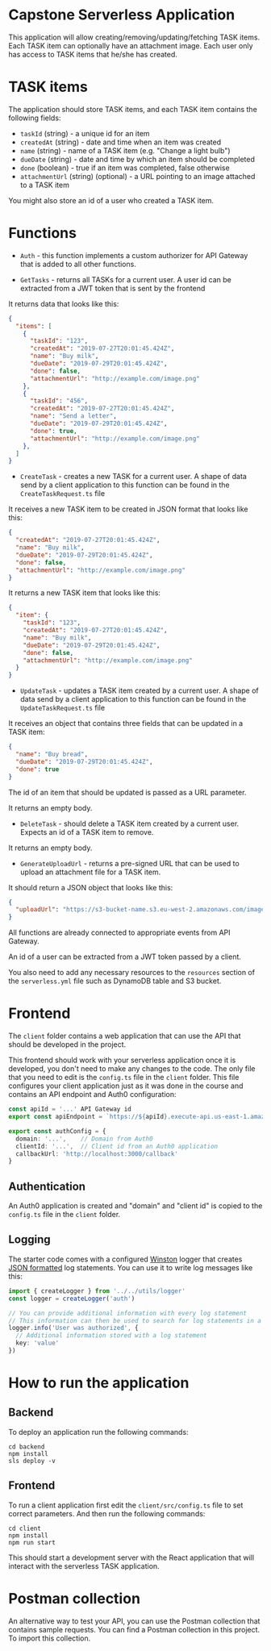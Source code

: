 # Capstone Serverless Application

This application will allow creating/removing/updating/fetching TASK items. Each TASK item can optionally have an attachment image. 
Each user only has access to TASK items that he/she has created.

# TASK items

The application should store TASK items, and each TASK item contains the following fields:

* `taskId` (string) - a unique id for an item
* `createdAt` (string) - date and time when an item was created
* `name` (string) - name of a TASK item (e.g. "Change a light bulb")
* `dueDate` (string) - date and time by which an item should be completed
* `done` (boolean) - true if an item was completed, false otherwise
* `attachmentUrl` (string) (optional) - a URL pointing to an image attached to a TASK item

You might also store an id of a user who created a TASK item.


# Functions

* `Auth` - this function implements a custom authorizer for API Gateway that is added to all other functions.

* `GetTasks` - returns all TASKs for a current user. A user id can be extracted from a JWT token that is sent by the frontend

It returns data that looks like this:

```json
{
  "items": [
    {
      "taskId": "123",
      "createdAt": "2019-07-27T20:01:45.424Z",
      "name": "Buy milk",
      "dueDate": "2019-07-29T20:01:45.424Z",
      "done": false,
      "attachmentUrl": "http://example.com/image.png"
    },
    {
      "taskId": "456",
      "createdAt": "2019-07-27T20:01:45.424Z",
      "name": "Send a letter",
      "dueDate": "2019-07-29T20:01:45.424Z",
      "done": true,
      "attachmentUrl": "http://example.com/image.png"
    },
  ]
}
```

* `CreateTask` - creates a new TASK for a current user. A shape of data send by a client application to this function can be found in the `CreateTaskRequest.ts` file

It receives a new TASK item to be created in JSON format that looks like this:

```json
{
  "createdAt": "2019-07-27T20:01:45.424Z",
  "name": "Buy milk",
  "dueDate": "2019-07-29T20:01:45.424Z",
  "done": false,
  "attachmentUrl": "http://example.com/image.png"
}
```

It returns a new TASK item that looks like this:

```json
{
  "item": {
    "taskId": "123",
    "createdAt": "2019-07-27T20:01:45.424Z",
    "name": "Buy milk",
    "dueDate": "2019-07-29T20:01:45.424Z",
    "done": false,
    "attachmentUrl": "http://example.com/image.png"
  }
}
```

* `UpdateTask` - updates a TASK item created by a current user. A shape of data send by a client application to this function can be found in the `UpdateTaskRequest.ts` file

It receives an object that contains three fields that can be updated in a TASK item:

```json
{
  "name": "Buy bread",
  "dueDate": "2019-07-29T20:01:45.424Z",
  "done": true
}
```

The id of an item that should be updated is passed as a URL parameter.

It returns an empty body.

* `DeleteTask` - should delete a TASK item created by a current user. Expects an id of a TASK item to remove.

It returns an empty body.

* `GenerateUploadUrl` - returns a pre-signed URL that can be used to upload an attachment file for a TASK item.

It should return a JSON object that looks like this:

```json
{
  "uploadUrl": "https://s3-bucket-name.s3.eu-west-2.amazonaws.com/image.png"
}
```

All functions are already connected to appropriate events from API Gateway.

An id of a user can be extracted from a JWT token passed by a client.

You also need to add any necessary resources to the `resources` section of the `serverless.yml` file such as DynamoDB table and S3 bucket.


# Frontend

The `client` folder contains a web application that can use the API that should be developed in the project.

This frontend should work with your serverless application once it is developed, you don't need to make any changes to the code. The only file that you need to edit is the `config.ts` file in the `client` folder. This file configures your client application just as it was done in the course and contains an API endpoint and Auth0 configuration:

```ts
const apiId = '...' API Gateway id
export const apiEndpoint = `https://${apiId}.execute-api.us-east-1.amazonaws.com/dev`

export const authConfig = {
  domain: '...',    // Domain from Auth0
  clientId: '...',  // Client id from an Auth0 application
  callbackUrl: 'http://localhost:3000/callback'
}
```

## Authentication

An Auth0 application is created and "domain" and "client id" is copied to the `config.ts` file in the `client` folder.

## Logging

The starter code comes with a configured [Winston](https://github.com/winstonjs/winston) logger that creates [JSON formatted](https://stackify.com/what-is-structured-logging-and-why-developers-need-it/) log statements. You can use it to write log messages like this:

```ts
import { createLogger } from '../../utils/logger'
const logger = createLogger('auth')

// You can provide additional information with every log statement
// This information can then be used to search for log statements in a log storage system
logger.info('User was authorized', {
  // Additional information stored with a log statement
  key: 'value'
})
```


# How to run the application

## Backend

To deploy an application run the following commands:

```
cd backend
npm install
sls deploy -v
```

## Frontend

To run a client application first edit the `client/src/config.ts` file to set correct parameters. And then run the following commands:

```
cd client
npm install
npm run start
```

This should start a development server with the React application that will interact with the serverless TASK application.

# Postman collection

An alternative way to test your API, you can use the Postman collection that contains sample requests. You can find a Postman collection in this project. To import this collection.
